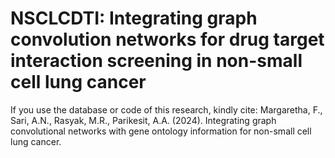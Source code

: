 # NSCLCDTI: Integrating graph convolution networks for drug target interaction screening in non-small cell lung cancer 

If you use the database or code of this research, kindly cite: 
Margaretha, F., Sari, A.N., Rasyak, M.R., Parikesit, A.A. (2024). Integrating graph convolutional networks with gene ontology information for non-small cell lung cancer.  

